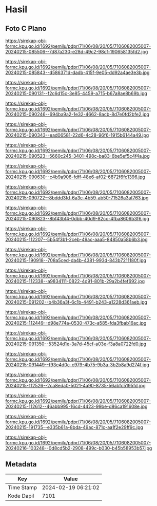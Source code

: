 # Hasil

## Foto C Plano

https://sirekap-obj-formc.kpu.go.id/1692/pemilu/pdpr/71/06/08/20/05/7106082005007-20240215-085506--7d87a230-e28d-49c2-98cf-190658135fd2.jpg

https://sirekap-obj-formc.kpu.go.id/1692/pemilu/pdpr/71/06/08/20/05/7106082005007-20240215-085843--d586371d-dadb-415f-9e05-dd92a4ae3e3b.jpg

https://sirekap-obj-formc.kpu.go.id/1692/pemilu/pdpr/71/06/08/20/05/7106082005007-20240215-090131--f2c6d15c-3e85-4459-a715-b67a8ae8b69b.jpg

https://sirekap-obj-formc.kpu.go.id/1692/pemilu/pdpr/71/06/08/20/05/7106082005007-20240215-090246--694ba9a2-1e32-4662-8acb-8d7e0fd2bfe2.jpg

https://sirekap-obj-formc.kpu.go.id/1692/pemilu/pdpr/71/06/08/20/05/7106082005007-20240215-090343--ead06581-22d6-4c28-96f6-1915b6144a49.jpg

https://sirekap-obj-formc.kpu.go.id/1692/pemilu/pdpr/71/06/08/20/05/7106082005007-20240215-090523--5660c245-3401-498c-ba83-6be5ef5c4f4a.jpg

https://sirekap-obj-formc.kpu.go.id/1692/pemilu/pdpr/71/06/08/20/05/7106082005007-20240215-090630--c4b9a906-fdff-48e6-af02-6872f6fc1396.jpg

https://sirekap-obj-formc.kpu.go.id/1692/pemilu/pdpr/71/06/08/20/05/7106082005007-20240215-090722--8bddd3fd-6a3c-4b59-ab50-71526a3af763.jpg

https://sirekap-obj-formc.kpu.go.id/1692/pemilu/pdpr/71/06/08/20/05/7106082005007-20240215-090823--8bf43bf4-0dbb-40d9-82cc-4fba8606b3f6.jpg

https://sirekap-obj-formc.kpu.go.id/1692/pemilu/pdpr/71/06/08/20/05/7106082005007-20240215-112207--5b54f3b1-2ceb-49ac-aaa5-84850a58b6b3.jpg

https://sirekap-obj-formc.kpu.go.id/1692/pemilu/pdpr/71/06/08/20/05/7106082005007-20240215-190918--708a5ced-da4b-4381-993d-843b7211180f.jpg

https://sirekap-obj-formc.kpu.go.id/1692/pemilu/pdpr/71/06/08/20/05/7106082005007-20240215-112338--a9834111-0822-4d91-801b-29a2b4fef692.jpg

https://sirekap-obj-formc.kpu.go.id/1692/pemilu/pdpr/71/06/08/20/05/7106082005007-20240215-091202--b4b36a3f-6c1b-4491-b243-a1228d361aeb.jpg

https://sirekap-obj-formc.kpu.go.id/1692/pemilu/pdpr/71/06/08/20/05/7106082005007-20240215-112449--d98e774a-0530-473c-a585-fda3fbab16ac.jpg

https://sirekap-obj-formc.kpu.go.id/1692/pemilu/pdpr/71/06/08/20/05/7106082005007-20240215-091350--53524d1e-3a7d-45cf-a03e-f3a8a0722fd0.jpg

https://sirekap-obj-formc.kpu.go.id/1692/pemilu/pdpr/71/06/08/20/05/7106082005007-20240215-091449--f93e4d0c-c979-4b75-9b3a-3b2b8a9d274f.jpg

https://sirekap-obj-formc.kpu.go.id/1692/pemilu/pdpr/71/06/08/20/05/7106082005007-20240215-112526--2ca8eda0-5021-4a90-8735-56abfc5195fd.jpg

https://sirekap-obj-formc.kpu.go.id/1692/pemilu/pdpr/71/06/08/20/05/7106082005007-20240215-112612--46abb995-16cd-4423-99be-d86ca191608e.jpg

https://sirekap-obj-formc.kpu.go.id/1692/pemilu/pdpr/71/06/08/20/05/7106082005007-20240215-191735--e335b61a-8bda-49ac-871c-aa1f2e29ff9c.jpg

https://sirekap-obj-formc.kpu.go.id/1692/pemilu/pdpr/71/06/08/20/05/7106082005007-20240216-103248--0d8cd5b2-2908-499c-b030-b45b58953b57.jpg


## Metadata

| Key        | Value               |
| ---------- | ------------------- |
| Time Stamp | 2024-02-19 06:21:02 |
| Kode Dapil | 7101                |



